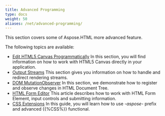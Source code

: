 ```yaml
---
title: Advanced Programming
type: docs
weight: 50
aliases: /net/advanced-programming/
---
```


This section covers some of Aspose.HTML more advanced feature.

The following topics are available:

- [Edit HTML5 Canvas Programmatically](/html/net/edit-html5-canvas-programmatically/)
  In this section, you will find information on how to work with HTML5 Canvas directly in your application.
- [Output Streams](/html/net/output-streams/)
  This section gives you information on how to handle and redirect rendering streams.
- [DOM MutationObserver](/html/net/dom-mutationobserver/)
  In this section, we demonstrate how to register and observe changes in HTML Document Tree.
- [HTML Form Editor](/html/net/html-form-editor/)
  This article describes how to work with HTML Form Element, input controls and submitting information.
- [CSS Extensions](/html/net/css-extensions/)
  In this guide, you will learn how to use *-aspose-* prefix and advanced {{%CSS%}} functional.
